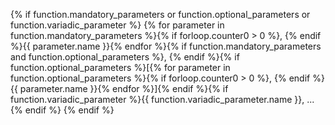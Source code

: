 {% if function.mandatory_parameters or function.optional_parameters or function.variadic_parameter %} {% for parameter in function.mandatory_parameters %}{% if forloop.counter0 > 0 %}, {% endif %}{{ parameter.name }}{% endfor %}{% if function.mandatory_parameters and function.optional_parameters %}, {% endif %}{% if function.optional_parameters %}[{% for parameter in function.optional_parameters %}{% if forloop.counter0 > 0 %}, {% endif %}{{ parameter.name }}{% endfor %}]{% endif %}{% if function.variadic_parameter %}{{ function.variadic_parameter.name }}, ...{% endif %} {% endif %}